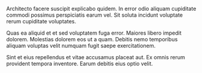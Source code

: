 Architecto facere suscipit explicabo quidem. In error odio aliquam cupiditate commodi possimus perspiciatis earum vel. Sit soluta incidunt voluptate rerum cupiditate voluptates.
 Quas ea aliquid et et sed voluptatem fuga error. Maiores libero impedit dolorem. Molestias dolorem eos ut a quam. Debitis nemo temporibus aliquam voluptas velit numquam fugit saepe exercitationem.
 Sint et eius repellendus et vitae accusamus placeat aut. Ex omnis rerum provident tempora inventore. Earum debitis eius optio velit.